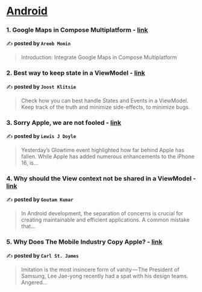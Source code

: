 
<h1><a href=https://medium.com/tag/android/recommended target="_blank" rel="noopener noreferrer">Android</a></h1>
<h3>1. Google Maps in Compose Multiplatform - <a href="https://medium.com/@aribmomin111/google-maps-in-compose-multiplatform-4db4badffb6f" target="_blank" rel="noopener noreferrer">link</a></h3>

✍️ **posted by `Areeb Momin`**

<blockquote>Introduction: Integrate Google Maps in Compose Multiplatform</blockquote>

<h3>2. Best way to keep state in a ViewModel - <a href="https://medium.com/proandroiddev/best-way-to-keep-state-in-a-viewmodel-d8334712265" target="_blank" rel="noopener noreferrer">link</a></h3>

✍️ **posted by `Joost Klitsie`**

<blockquote>Check how you can best handle States and Events in a ViewModel. Keep track of the truth and minimize side-effects, to minimize bugs.</blockquote>

<h3>3. Sorry Apple, we are not fooled - <a href="https://medium.com/@lewisjdoyle/sorry-apple-we-are-not-fooled-88a0cc3c3078" target="_blank" rel="noopener noreferrer">link</a></h3>

✍️ **posted by `Lewis J Doyle`**

<blockquote>Yesterday’s Glowtime event highlighted how far behind Apple has fallen. While Apple has added numerous enhancements to the iPhone 16, is…</blockquote>

<h3>4. Why should the View context not be shared in a ViewModel - <a href="https://medium.com/@goutam.k0711/why-should-the-view-context-not-be-shared-in-a-viewmodel-6169f1871cbf" target="_blank" rel="noopener noreferrer">link</a></h3>

✍️ **posted by `Goutam Kumar`**

<blockquote>In Android development, the separation of concerns is crucial for creating maintainable and efficient applications. A common mistake that…</blockquote>

<h3>5. Why Does The Mobile Industry Copy Apple? - <a href="https://medium.com/macoclock/why-does-the-mobile-industry-copy-apple-dbb04b44b88d" target="_blank" rel="noopener noreferrer">link</a></h3>

✍️ **posted by `Carl St. James`**

<blockquote>Imitation is the most insincere form of vanity — The President of Samsung, Lee Jae-yong recently had a spat with his design teams. Angered…</blockquote>

